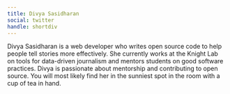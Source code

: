 ```yaml
---
title: Divya Sasidharan
social: twitter
handle: shortdiv
---
```


Divya Sasidharan is a web developer who writes open source code to help people tell stories more effectively. She currently works at the Knight Lab on tools for data-driven journalism and mentors students on good software practices. Divya is passionate about mentorship and contributing to open source. You will most likely find her in the sunniest spot in the room with a cup of tea in hand.
